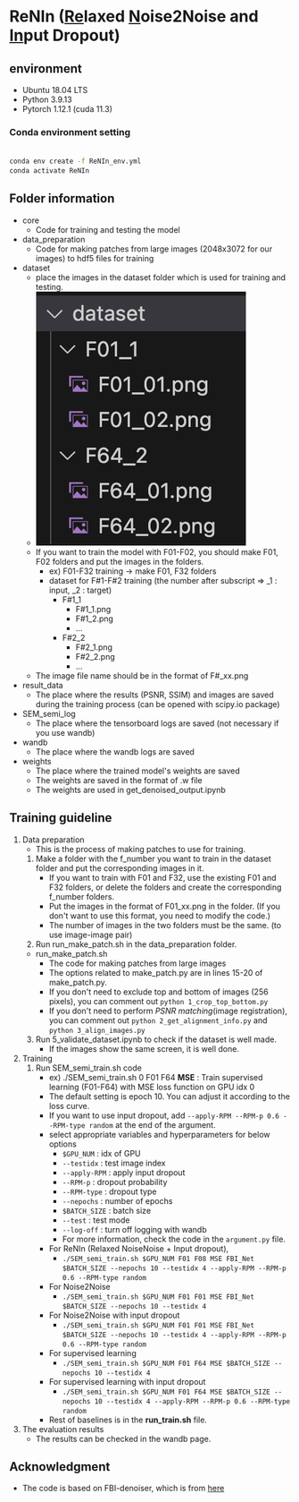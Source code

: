 # ReNIn (<u>Re</u>laxed <u>N</u>oise2Noise and <u>In</u>put Dropout)
## environment
- Ubuntu 18.04 LTS
- Python 3.9.13
- Pytorch 1.12.1 (cuda 11.3)
### Conda environment setting
```bash

conda env create -f ReNIn_env.yml
conda activate ReNIn

```

## Folder information
- core
  - Code for training and testing the model
- data_preparation
  - Code for making patches from large images (2048x3072 for our images) to hdf5 files for training
- dataset
  - place the images in the dataset folder which is used for training and testing.
  - ![Alt text](./figure/dataset_example.png)
  - If you want to train the model with F01-F02, you should make F01, F02 folders and put the images in the folders.
    - ex) F01-F32 training -> make F01, F32 folders
    - dataset for F#1-F#2 training (the number after subscript => _1 : input, _2 : target)
      - F#1_1
        - F#1_1.png
        - F#1_2.png
        - ...
      - F#2_2
        - F#2_1.png
        - F#2_2.png
        - ...
  - The image file name should be in the format of F#_xx.png
- result_data
  - The place where the results (PSNR, SSIM) and images are saved during the training process (can be opened with scipy.io package)
- SEM_semi_log
  - The place where the tensorboard logs are saved (not necessary if you use wandb)
- wandb
  - The place where the wandb logs are saved
- weights
  - The place where the trained model's weights are saved
  - The weights are saved in the format of .w file
  - The weights are used in get_denoised_output.ipynb
## Training guideline
1. Data preparation 
   - This is the process of making patches to use for training.
   1. Make a folder with the f_number you want to train in the dataset folder and put the corresponding images in it.
      - If you want to train with F01 and F32, use the existing F01 and F32 folders, or delete the folders and create the corresponding f_number folders.
      - Put the images in the format of F01_xx.png in the folder. (If you don't want to use this format, you need to modify the code.)
      - The number of images in the two folders must be the same. (to use image-image pair)
   2. Run run_make_patch.sh in the data_preparation folder.
    - run_make_patch.sh
      - The code for making patches from large images
      - The options related to make_patch.py are in lines 15-20 of make_patch.py.
      - If you don't need to exclude top and bottom of images (256 pixels), you can comment out `python 1_crop_top_bottom.py`
      - If you don't need to perform *PSNR matching*(image registration), you can comment out `python 2_get_alignment_info.py` and `python 3_align_images.py`
   3. Run 5_validate_dataset.ipynb to check if the dataset is well made.
      - If the images show the same screen, it is well done.
2. Training
    1. Run SEM_semi_train.sh code
        - ex) ./SEM_semi_train.sh 0 F01 F64 **MSE** : Train supervised learning (F01-F64) with MSE loss function on GPU idx 0
        - The default setting is epoch 10. You can adjust it according to the loss curve.
        - If you want to use input dropout, add `--apply-RPM --RPM-p 0.6 --RPM-type random` at the end of the argument.
        - select appropriate variables and hyperparameters for below options
          - `$GPU_NUM` : idx of GPU
          - `--testidx` : test image index
          - `--apply-RPM` : apply input dropout
          - `--RPM-p` : dropout probability
          - `--RPM-type` : dropout type
          - `--nepochs` : number of epochs
          - `$BATCH_SIZE` : batch size
          - `--test` : test mode
          - `--log-off` : turn off logging with wandb
          - For more information, check the code in the `argument.py` file.
        - For ReNIn (Relaxed NoiseNoise + Input dropout),
          - `./SEM_semi_train.sh $GPU_NUM F01 F08 MSE FBI_Net $BATCH_SIZE --nepochs 10 --testidx 4 --apply-RPM --RPM-p 0.6 --RPM-type random`
        - For Noise2Noise
          - `./SEM_semi_train.sh $GPU_NUM F01 F01 MSE FBI_Net $BATCH_SIZE --nepochs 10 --testidx 4`
        - For Noise2Noise with input dropout
          - `./SEM_semi_train.sh $GPU_NUM F01 F01 MSE FBI_Net $BATCH_SIZE --nepochs 10 --testidx 4 --apply-RPM --RPM-p 0.6 --RPM-type random`
        - For supervised learning
          - `./SEM_semi_train.sh $GPU_NUM F01 F64 MSE $BATCH_SIZE --nepochs 10 --testidx 4`
        - For supervised learning with input dropout
          - `./SEM_semi_train.sh $GPU_NUM F01 F64 MSE $BATCH_SIZE --nepochs 10 --testidx 4 --apply-RPM --RPM-p 0.6 --RPM-type random`
        - Rest of baselines is in the **run_train.sh** file.
3. The evaluation results 
    - The results can be checked in the wandb page.

## Acknowledgment
- The code is based on FBI-denoiser, which is from [here](https://github.com/csm9493/FBI-Denoiser)


